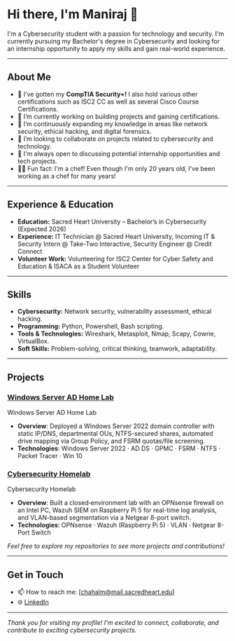 # Hi there, I'm Maniraj 👋

I'm a Cybersecurity student with a passion for technology and security. I'm currently pursuing my Bachelor's degree in Cybersecurity and looking for an internship opportunity to apply my skills and gain real-world experience.

---

## About Me

- 📜 I've gotten my **CompTIA Security+!** I also hold various other certifications such as ISC2 CC as well as several Cisco Course Certifications.
- 🔭 I’m currently working on building projects and gaining certifications.
- 🌱 I’m continuously expanding my knowledge in areas like network security, ethical hacking, and digital forensics.
- 👯 I’m looking to collaborate on projects related to cybersecurity and technology.
- 🤝 I'm always open to discussing potential internship opportunities and tech projects.
- 🧑‍🍳 Fun fact: I'm a chef! Even though I'm only 20 years old, I've been working as a chef for many years!

---

## Experience & Education

- **Education:** Sacred Heart University – Bachelor’s in Cybersecurity (Expected 2026)
- **Experience:** IT Technician @ Sacred Heart University, Incoming IT & Security Intern @ Take-Two Interactive, Security Engineer @ Credit Connect
- **Volunteer Work:** Volunteering for ISC2 Center for Cyber Safety and Education & ISACA as a Student Volunteer

---

## Skills

- **Cybersecurity:** Network security, vulnerability assessment, ethical hacking.
- **Programming:** Python, Powershell, Bash scripting.
- **Tools & Technologies:** Wireshark, Metasploit, Nmap, Scapy, Cowrie, VirtualBox.
- **Soft Skills:** Problem-solving, critical thinking, teamwork, adaptability.

---

## Projects

### [Windows Server AD Home Lab](https://github.com/manirajchahal/Windows-Server-Active-Directory-Project)
Windows Server AD Home Lab
- **Overview**: Deployed a Windows Server 2022 domain controller with static IP/DNS, departmental OUs, NTFS-secured shares, automated drive mapping via Group Policy, and FSRM quotas/file screening.
- **Technologies**: Windows Server 2022 · AD DS · GPMC · FSRM · NTFS · Packet Tracer · Win 10

### [Cybersecurity Homelab](https://github.com/manirajchahal/Cybersecurity-Homelab)
Cybersecurity Homelab
- **Overview**: Built a closed‐environment lab with an OPNsense firewall on an Intel PC, Wazuh SIEM on Raspberry Pi 5 for real-time log analysis, and VLAN-based segmentation via a Netgear 8-port switch.
- **Technologies**: OPNsense · Wazuh (Raspberry Pi 5) · VLAN · Netgear 8-Port Switch

*Feel free to explore my repositories to see more projects and contributions!*

---

## Get in Touch

- 📫 How to reach me: [chahalm@mail.sacredheart.edu]
- 🌐 [LinkedIn](https://www.linkedin.com/in/manirajchahal)

---
<!--
## GitHub Stats

![Maniraj's GitHub stats](https://github-readme-stats.vercel.app/api?username=manirajchahal&show_icons=true&theme=radical)

---
-->

*Thank you for visiting my profile! I'm excited to connect, collaborate, and contribute to exciting cybersecurity projects.*


<!--
**manirajchahal/manirajchahal** is a ✨ _special_ ✨ repository because its `README.md` (this file) appears on your GitHub profile.

Here are some ideas to get you started:

- 🔭 I’m currently working on ...
- 🌱 I’m currently learning ...
- 👯 I’m looking to collaborate on ...
- 🤔 I’m looking for help with ...
- 💬 Ask me about ...
- 📫 How to reach me: ...
- 😄 Pronouns: ...
- ⚡ Fun fact: ...
-->
